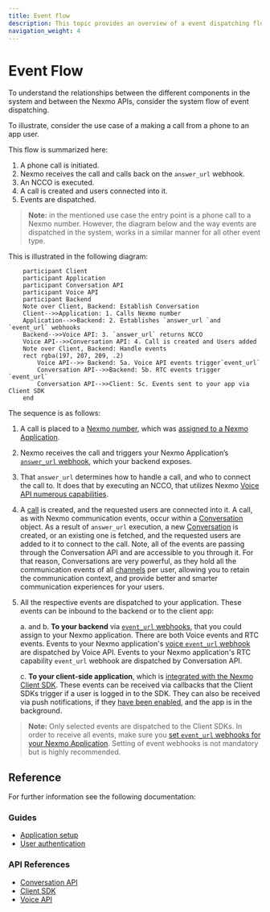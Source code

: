 ```yaml
---
title: Event flow
description: This topic provides an overview of a event dispatching flow through the system encompassing the Nexmo Voice and Conversation services.
navigation_weight: 4
---
```


# Event Flow

To understand the relationships between the different components in the system and between the Nexmo APIs, consider the system flow of event dispatching.

To illustrate, consider the use case of a making a call from a phone to an app user.

This flow is summarized here:

1. A phone call is initiated.
2. Nexmo receives the call and calls back on the `answer_url` webhook.
3. An NCCO is executed.
4. A call is created and users connected into it.
5. Events are dispatched.

> **Note:** in the mentioned use case the entry point is a phone call to a Nexmo number. However, the diagram below and the way events are dispatched in the system, works in a similar manner for all other event type.

This is illustrated in the following diagram:

<!--![Programmable Conversation Architecture](/assets/images/conversation-api/conv-diagram-arch.gif)-->
```sequence_diagram
    participant Client
    participant Application
    participant Conversation API
    participant Voice API
    participant Backend
    Note over Client, Backend: Establish Conversation
    Client-->>Application: 1. Calls Nexmo number
    Application-->>Backend: 2. Establishes `answer_url `and `event_url` webhooks
    Backend-->>Voice API: 3. `answer_url` returns NCCO 
    Voice API-->>Conversation API: 4. Call is created and Users added
    Note over Client, Backend: Handle events
    rect rgba(197, 207, 209, .2)
        Voice API-->> Backend: 5a. Voice API events trigger`event_url`
        Conversation API-->>Backend: 5b. RTC events trigger `event_url`
        Conversation API-->>Client: 5c. Events sent to your app via Client SDK
    end

```
  
  
  
  
The sequence is as follows:

1. A call is placed to a [Nexmo number](/numbers/overview), which was [assigned to a Nexmo Application](/numbers/guides/number-management).

2. Nexmo receives the call and triggers your Nexmo Application’s [`answer_url` webhook](/voice/voice-api/webhook-reference#answer-webhook), which your backend exposes.

3. That `answer_url` determines how to handle a call, and who to connect the call to. It does that by executing an NCCO, that utilizes Nexmo [Voice API numerous capabilities](/voice/voice-api/ncco-reference).

4. A [call](/conversation/concepts/call) is created, and the requested users are connected into it. A call, as with Nexmo communication events, occur within a [Conversation](/conversation/concepts/conversation) object.
As a result of `answer_url` execution, a new [Conversation](/conversation/concepts/conversation) is created, or an existing one is fetched, and the requested users are added to it to connect to the call. Note, all of the events are passing through the Conversation API and are accessible to you through it. For that reason, Conversations are very powerful, as they hold all the communication events of all [channels](/conversation/concepts/channel) per user, allowing you to retain the communication context, and provide better and smarter communication experiences for your users.

5. All the respective events are dispatched to your application. These events can be inbound to the backend or to the client app:

    a. and b. **To your backend** via [`event_url` webhooks](/application/overview#webhooks), that you could assign to your Nexmo application. There are both Voice events and RTC events. Events to your Nexmo application's [voice `event_url` webhook](/voice/voice-api/webhook-reference#event-webhook) are dispatched by Voice API. Events to your Nexmo application's RTC capability `event_url` webhook are dispatched by Conversation API.

    c. **To your client-side application**, which is [integrated with the Nexmo Client SDK](/client-sdk/setup/add-sdk-to-your-app/android). These events can be received via callbacks that the Client SDKs trigger if a user is logged in to the SDK. They can also be received via push notifications, if they [have been enabled](/client-sdk/setup/set-up-push-notifications), and the app is in the background.

> **Note:** Only selected events are dispatched to the Client SDKs. In order to receive all events, make sure you [set `event_url` webhooks for your Nexmo Application](/application/overview#webhooks). Setting of event webhooks is not mandatory but is highly recommended.

## Reference

For further information see the following documentation:

### Guides

* [Application setup](/conversation/guides/application-setup)
* [User authentication](/conversation/guides/user-authentication)

### API References

* [Conversation API](/api/conversation)
* [Client SDK](/client-sdk/overview)
* [Voice API](/voice/voice-api/overview)
